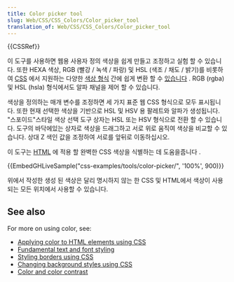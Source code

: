 ```yaml
---
title: Color picker tool
slug: Web/CSS/CSS_Colors/Color_picker_tool
translation_of: Web/CSS/CSS_Colors/Color_picker_tool
---
```


{{CSSRef}}

이 도구를 사용하면 웹용 사용자 정의 색상을 쉽게 만들고 조정하고 실험 할 수 있습니다. 또한 HEXA 색상, RGB (빨강 / 녹색 / 파랑) 및 HSL (색조 / 채도 / 밝기)를 비롯하여 [CSS](/ko/docs/Web/CSS) 에서 지원하는 다양한 [색상 형식](/ko/docs/Web/CSS/color_value) 간에 쉽게 변환 할 수 [있습니다](/ko/docs/Web/CSS/color_value) . RGB (rgba) 및 HSL (hsla) 형식에서도 알파 채널을 제어 할 수 있습니다.

색상을 정의하는 매개 변수를 조정하면 세 가지 표준 웹 CSS 형식으로 모두 표시됩니다. 또한 현재 선택한 색상을 기반으로 HSL 및 HSV 용 팔레트와 알파가 생성됩니다. "스포이드"스타일 색상 선택 도구 상자는 HSL 또는 HSV 형식으로 전환 할 수 있습니다. 도구의 바닥에있는 상자로 색상을 드래그하고 서로 위로 움직여 색상을 비교할 수 있습니다. 상대 Z 색인 값을 조정하여 서로를 앞뒤로 이동하십시오.

이 도구는 [HTML](/ko/docs/Web/HTML) 에 적용 할 완벽한 CSS 색상을 식별하는 데 도움을줍니다 .

{{EmbedGHLiveSample("css-examples/tools/color-picker/", '100%', 900)}}

위에서 작성한 생성 된 색상은 달리 명시하지 않는 한 CSS 및 HTML에서 색상이 사용되는 모든 위치에서 사용할 수 있습니다.

## See also

For more on using color, see:

- [Applying color to HTML elements using CSS](/ko/docs/Web/HTML/Applying_color)
- [Fundamental text and font styling](/ko/docs/Learn/CSS/Styling_text/Fundamentals)
- [Styling borders using CSS](/ko/docs/Learn/CSS/Styling_boxes/Borders)
- [Changing background styles using CSS](/ko/docs/Learn/CSS/Styling_boxes/Backgrounds)
- [Color and color contrast](/ko/docs/Learn/Accessibility/CSS_and_JavaScript#Color_and_color_contrast)
